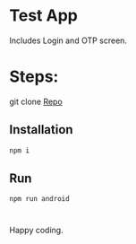 # Test App

Includes Login and OTP screen.

# Steps:

git clone [Repo](https://github.com/rayasrahiman/test.git)

## Installation

```bash
npm i
```
## Run

```bash
npm run android
```
#
Happy coding.

